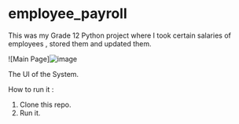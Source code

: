 # employee_payroll

This was my Grade 12 Python project where I took certain salaries of employees , stored them and updated them.

![Main Page]![image](https://github.com/user-attachments/assets/9379fdc4-c476-434a-95f6-766597394dde)

The UI of the System.

How to run it :

1) Clone this repo.
2) Run it.
